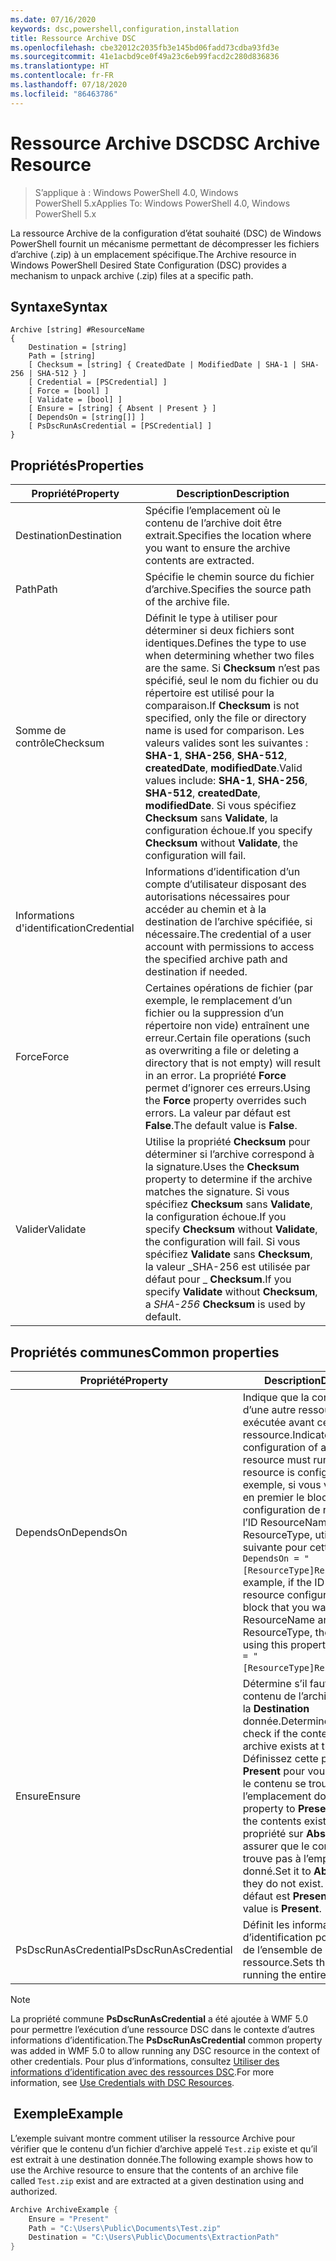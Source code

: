 ```yaml
---
ms.date: 07/16/2020
keywords: dsc,powershell,configuration,installation
title: Ressource Archive DSC
ms.openlocfilehash: cbe32012c2035fb3e145bd06fadd73cdba93fd3e
ms.sourcegitcommit: 41e1acbd9ce0f49a23c6eb99facd2c280d836836
ms.translationtype: HT
ms.contentlocale: fr-FR
ms.lasthandoff: 07/18/2020
ms.locfileid: "86463786"
---
```

# <a name="dsc-archive-resource"></a><span data-ttu-id="45f2e-103">Ressource Archive DSC</span><span class="sxs-lookup"><span data-stu-id="45f2e-103">DSC Archive Resource</span></span>

> <span data-ttu-id="45f2e-104">S’applique à : Windows PowerShell 4.0, Windows PowerShell 5.x</span><span class="sxs-lookup"><span data-stu-id="45f2e-104">Applies To: Windows PowerShell 4.0, Windows PowerShell 5.x</span></span>

<span data-ttu-id="45f2e-105">La ressource Archive de la configuration d’état souhaité (DSC) de Windows PowerShell fournit un mécanisme permettant de décompresser les fichiers d’archive (.zip) à un emplacement spécifique.</span><span class="sxs-lookup"><span data-stu-id="45f2e-105">The Archive resource in Windows PowerShell Desired State Configuration (DSC) provides a mechanism to unpack archive (.zip) files at a specific path.</span></span>

## <a name="syntax"></a><span data-ttu-id="45f2e-106">Syntaxe</span><span class="sxs-lookup"><span data-stu-id="45f2e-106">Syntax</span></span>

```Syntax
Archive [string] #ResourceName
{
    Destination = [string]
    Path = [string]
    [ Checksum = [string] { CreatedDate | ModifiedDate | SHA-1 | SHA-256 | SHA-512 } ]
    [ Credential = [PSCredential] ]
    [ Force = [bool] ]
    [ Validate = [bool] ]
    [ Ensure = [string] { Absent | Present } ]
    [ DependsOn = [string[]] ]
    [ PsDscRunAsCredential = [PSCredential] ]
}
```

## <a name="properties"></a><span data-ttu-id="45f2e-107">Propriétés</span><span class="sxs-lookup"><span data-stu-id="45f2e-107">Properties</span></span>

|<span data-ttu-id="45f2e-108">Propriété</span><span class="sxs-lookup"><span data-stu-id="45f2e-108">Property</span></span> |<span data-ttu-id="45f2e-109">Description</span><span class="sxs-lookup"><span data-stu-id="45f2e-109">Description</span></span> |
|---|---|
| <span data-ttu-id="45f2e-110">Destination</span><span class="sxs-lookup"><span data-stu-id="45f2e-110">Destination</span></span> | <span data-ttu-id="45f2e-111">Spécifie l’emplacement où le contenu de l’archive doit être extrait.</span><span class="sxs-lookup"><span data-stu-id="45f2e-111">Specifies the location where you want to ensure the archive contents are extracted.</span></span> |
| <span data-ttu-id="45f2e-112">Path</span><span class="sxs-lookup"><span data-stu-id="45f2e-112">Path</span></span> | <span data-ttu-id="45f2e-113">Spécifie le chemin source du fichier d’archive.</span><span class="sxs-lookup"><span data-stu-id="45f2e-113">Specifies the source path of the archive file.</span></span> |
| <span data-ttu-id="45f2e-114">Somme de contrôle</span><span class="sxs-lookup"><span data-stu-id="45f2e-114">Checksum</span></span> | <span data-ttu-id="45f2e-115">Définit le type à utiliser pour déterminer si deux fichiers sont identiques.</span><span class="sxs-lookup"><span data-stu-id="45f2e-115">Defines the type to use when determining whether two files are the same.</span></span> <span data-ttu-id="45f2e-116">Si **Checksum** n’est pas spécifié, seul le nom du fichier ou du répertoire est utilisé pour la comparaison.</span><span class="sxs-lookup"><span data-stu-id="45f2e-116">If **Checksum** is not specified, only the file or directory name is used for comparison.</span></span> <span data-ttu-id="45f2e-117">Les valeurs valides sont les suivantes : **SHA-1**, **SHA-256**, **SHA-512**, **createdDate**, **modifiedDate**.</span><span class="sxs-lookup"><span data-stu-id="45f2e-117">Valid values include: **SHA-1**, **SHA-256**, **SHA-512**, **createdDate**, **modifiedDate**.</span></span> <span data-ttu-id="45f2e-118">Si vous spécifiez **Checksum** sans **Validate**, la configuration échoue.</span><span class="sxs-lookup"><span data-stu-id="45f2e-118">If you specify **Checksum** without **Validate**, the configuration will fail.</span></span> |
| <span data-ttu-id="45f2e-119">Informations d'identification</span><span class="sxs-lookup"><span data-stu-id="45f2e-119">Credential</span></span> | <span data-ttu-id="45f2e-120">Informations d’identification d’un compte d’utilisateur disposant des autorisations nécessaires pour accéder au chemin et à la destination de l’archive spécifiée, si nécessaire.</span><span class="sxs-lookup"><span data-stu-id="45f2e-120">The credential of a user account with permissions to access the specified archive path and destination if needed.</span></span> |
| <span data-ttu-id="45f2e-121">Force</span><span class="sxs-lookup"><span data-stu-id="45f2e-121">Force</span></span> | <span data-ttu-id="45f2e-122">Certaines opérations de fichier (par exemple, le remplacement d’un fichier ou la suppression d’un répertoire non vide) entraînent une erreur.</span><span class="sxs-lookup"><span data-stu-id="45f2e-122">Certain file operations (such as overwriting a file or deleting a directory that is not empty) will result in an error.</span></span> <span data-ttu-id="45f2e-123">La propriété **Force** permet d’ignorer ces erreurs.</span><span class="sxs-lookup"><span data-stu-id="45f2e-123">Using the **Force** property overrides such errors.</span></span> <span data-ttu-id="45f2e-124">La valeur par défaut est **False**.</span><span class="sxs-lookup"><span data-stu-id="45f2e-124">The default value is **False**.</span></span> |
| <span data-ttu-id="45f2e-125">Valider</span><span class="sxs-lookup"><span data-stu-id="45f2e-125">Validate</span></span>| <span data-ttu-id="45f2e-126">Utilise la propriété **Checksum** pour déterminer si l’archive correspond à la signature.</span><span class="sxs-lookup"><span data-stu-id="45f2e-126">Uses the **Checksum** property to determine if the archive matches the signature.</span></span> <span data-ttu-id="45f2e-127">Si vous spécifiez **Checksum** sans **Validate**, la configuration échoue.</span><span class="sxs-lookup"><span data-stu-id="45f2e-127">If you specify **Checksum** without **Validate**, the configuration will fail.</span></span> <span data-ttu-id="45f2e-128">Si vous spécifiez **Validate** sans **Checksum**, la valeur _SHA-256 est utilisée par défaut pour _ **Checksum**.</span><span class="sxs-lookup"><span data-stu-id="45f2e-128">If you specify **Validate** without **Checksum**, a _SHA-256_ **Checksum** is used by default.</span></span> |

## <a name="common-properties"></a><span data-ttu-id="45f2e-129">Propriétés communes</span><span class="sxs-lookup"><span data-stu-id="45f2e-129">Common properties</span></span>

|<span data-ttu-id="45f2e-130">Propriété</span><span class="sxs-lookup"><span data-stu-id="45f2e-130">Property</span></span> |<span data-ttu-id="45f2e-131">Description</span><span class="sxs-lookup"><span data-stu-id="45f2e-131">Description</span></span> |
|---|---|
|<span data-ttu-id="45f2e-132">DependsOn</span><span class="sxs-lookup"><span data-stu-id="45f2e-132">DependsOn</span></span> |<span data-ttu-id="45f2e-133">Indique que la configuration d’une autre ressource doit être exécutée avant celle de cette ressource.</span><span class="sxs-lookup"><span data-stu-id="45f2e-133">Indicates that the configuration of another resource must run before this resource is configured.</span></span> <span data-ttu-id="45f2e-134">Par exemple, si vous voulez exécuter en premier le bloc de script de configuration de ressource ayant l’ID ResourceName et le type ResourceType, utilisez la syntaxe suivante pour cette propriété : `DependsOn = "[ResourceType]ResourceName"`.</span><span class="sxs-lookup"><span data-stu-id="45f2e-134">For example, if the ID of the resource configuration script block that you want to run first is ResourceName and its type is ResourceType, the syntax for using this property is `DependsOn = "[ResourceType]ResourceName"`.</span></span> |
|<span data-ttu-id="45f2e-135">Ensure</span><span class="sxs-lookup"><span data-stu-id="45f2e-135">Ensure</span></span> |<span data-ttu-id="45f2e-136">Détermine s’il faut vérifier que le contenu de l’archive se trouve à la **Destination** donnée.</span><span class="sxs-lookup"><span data-stu-id="45f2e-136">Determines whether to check if the content of the archive exists at the **Destination**.</span></span> <span data-ttu-id="45f2e-137">Définissez cette propriété sur **Present** pour vous assurer que le contenu se trouve à l’emplacement donné.</span><span class="sxs-lookup"><span data-stu-id="45f2e-137">Set this property to **Present** to ensure the contents exist.</span></span> <span data-ttu-id="45f2e-138">Définissez la propriété sur **Absent** pour vous assurer que le contenu ne se trouve pas à l’emplacement donné.</span><span class="sxs-lookup"><span data-stu-id="45f2e-138">Set it to **Absent** to ensure they do not exist.</span></span> <span data-ttu-id="45f2e-139">La valeur par défaut est **Present**.</span><span class="sxs-lookup"><span data-stu-id="45f2e-139">The default value is **Present**.</span></span> |
|<span data-ttu-id="45f2e-140">PsDscRunAsCredential</span><span class="sxs-lookup"><span data-stu-id="45f2e-140">PsDscRunAsCredential</span></span> |<span data-ttu-id="45f2e-141">Définit les informations d’identification pour l’exécution de l’ensemble de la ressource.</span><span class="sxs-lookup"><span data-stu-id="45f2e-141">Sets the credential for running the entire resource as.</span></span> |

> [!NOTE]
> <span data-ttu-id="45f2e-142">La propriété commune **PsDscRunAsCredential** a été ajoutée à WMF 5.0 pour permettre l’exécution d’une ressource DSC dans le contexte d’autres informations d’identification.</span><span class="sxs-lookup"><span data-stu-id="45f2e-142">The **PsDscRunAsCredential** common property was added in WMF 5.0 to allow running any DSC resource in the context of other credentials.</span></span> <span data-ttu-id="45f2e-143">Pour plus d’informations, consultez [Utiliser des informations d’identification avec des ressources DSC](../../../configurations/runasuser.md).</span><span class="sxs-lookup"><span data-stu-id="45f2e-143">For more information, see [Use Credentials with DSC Resources](../../../configurations/runasuser.md).</span></span>

## <a name="example"></a><span data-ttu-id="45f2e-144"> Exemple</span><span class="sxs-lookup"><span data-stu-id="45f2e-144">Example</span></span>

<span data-ttu-id="45f2e-145">L’exemple suivant montre comment utiliser la ressource Archive pour vérifier que le contenu d’un fichier d’archive appelé `Test.zip` existe et qu’il est extrait à une destination donnée.</span><span class="sxs-lookup"><span data-stu-id="45f2e-145">The following example shows how to use the Archive resource to ensure that the contents of an archive file called `Test.zip` exist and are extracted at a given destination using and authorized.</span></span>

```powershell
Archive ArchiveExample {
    Ensure = "Present"
    Path = "C:\Users\Public\Documents\Test.zip"
    Destination = "C:\Users\Public\Documents\ExtractionPath"
}
```
